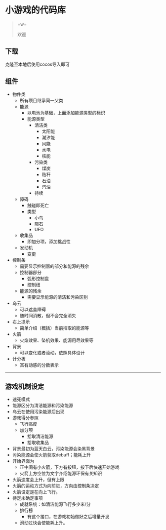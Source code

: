 # 小游戏的代码库

> =w=
> 
> 欢迎

## 下载 ##

克隆至本地后使用cocos导入即可

## 组件 ##
- 物件类
    + 所有项目继承同一父类
    + 能源
        * 以电池为基础，上面添加能源类型的标识
        * 能源类型
            - 清洁类
                + 太阳能
                + 潮汐能
                + 风能
                + 水电
                + 核能
            - 污染类
                + 煤炭
                + 秸秆
                + 石油
                + 汽油
            - 待续
    + 障碍
        * 触碰即死亡
        * 类型
            - 小鸟
            - 陨石
            - UFO
    + 收集品
        * 即加分项，添加挑战性
    + 发动机
        * 变更
- 控制条
    + 需要显示控制器的部分和能源的残余
    + 控制器部分
        - 弧形控制盘
        - 控制纽
    + 能源的残余
        - 需要显示能源的清洁和污染区别
- 乌云
    + 可以遮盖障碍
    + 随时间消散，但不会完全消失
- 右上提示
    + 简单介绍（概括）当前拾取的能源等
- 火箭
    + 火焰效果、坠机效果、能源用尽效果等
- 背景
    + 可以变化或者滚动，依照具体设计
- 计分板
    + 富有动感的分数表示

------
## 游戏机制设定 ##

- 速死模式
- 能源区分为清洁能源和污染能源
- 乌云在使用污染能源后出现
- 游戏得分参照
    + 飞行高度
    + 加分项
        * 拾取清洁能源
        * 拾取收集品
- 背景最初为蓝天白云，污染能源会染黑背景
- 污染能源会使火箭获取debuff；能耗上升
- 开始界面为
    + 正中间有小火箭，下方有按钮，按下后快速开始游戏
    + 火箭上方空位为文字介绍能源环保有关知识
- 火箭速度会上升，但有上限
- 火箭的运动方式为向前进，方向由控制条决定
- 火箭设定是在向上飞行。
- 待定未确定事项
    + 成就系统：如清洁能源飞行多少米/分
    + 排行榜
        - 有这个接口，在游戏初始做好之后增量开发
    + 滑动过快会使能耗上升。
